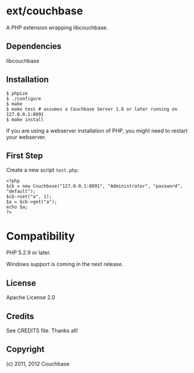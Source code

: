 # ext/couchbase

A PHP extension wrapping libcouchbase.

## Dependencies

libcouchbase

## Installation

    $ phpize
    $ ./configure
    $ make
    $ make test # assumes a Couchbase Server 1.8 or later running on 127.0.0.1:8091
    $ make install

If you are using a webserver installation of PHP, you might need to restart your webserver.

## First Step

Create a new script `test.php`:

    <?php
    $cb = new Couchbase("127.0.0.1:8091", "Administrator", "password", "default");
    $cb->set("a", 1);
    $a = $cb->get("a");
    echo $a;
    ?>

# Compatibility

PHP 5.2.9 or later.

Windows support is coming in the next release.

## License

Apache License 2.0

## Credits

See CREDITS file. Thanks all!

## Copyright

(c) 2011, 2012 Couchbase
